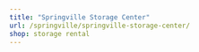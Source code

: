 ```yaml
---
title: "Springville Storage Center"
url: /springville/springville-storage-center/
shop: storage rental
---
```

